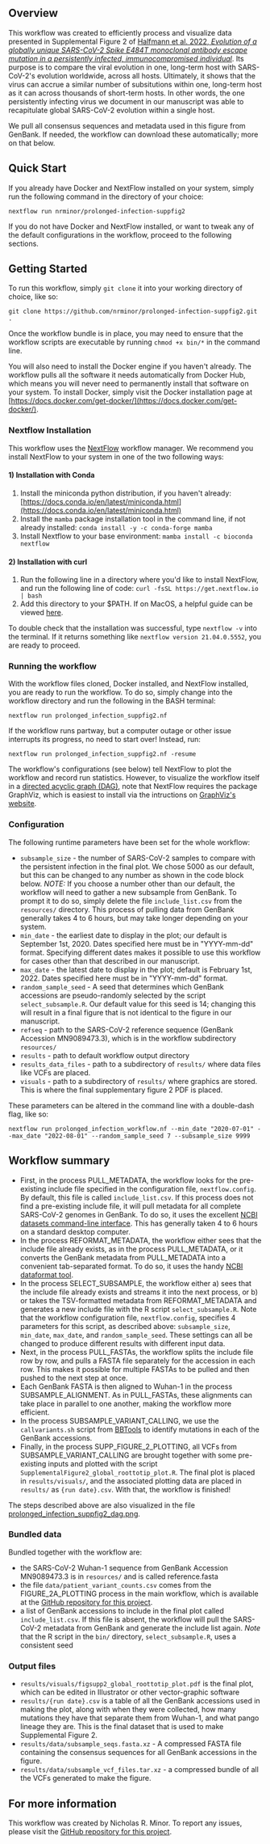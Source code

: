 ## Overview

This workflow was created to efficiently process and visualize data presented in Supplemental Figure 2 of [Halfmann et al. 2022, _Evolution of a globally unique SARS-CoV-2 Spike E484T monoclonal antibody escape mutation in a persistently infected, immunocompromised individual_](https://www.medrxiv.org/content/10.1101/2022.04.11.22272784v1). Its purpose is to compare the viral evolution in one, long-term host with SARS-CoV-2's evolution worldwide, across all hosts. Ultimately, it shows that the virus can accrue a similar number of subsitutions within one, long-term host as it can across thousands of short-term hosts. In other words, the one persistently infecting virus we document in our manuscript was able to recapitulate global SARS-CoV-2 evolution within a single host.

We pull all consensus sequences and metadata used in this figure from GenBank. If needed, the workflow can download these automatically; more on that below.

## Quick Start

If you already have Docker and NextFlow installed on your system, simply run the following command in the directory of your choice:

```
nextflow run nrminor/prolonged-infection-suppfig2
```

If you do not have Docker and NextFlow installed, or want to tweak any of the default configurations in the workflow, proceed to the following sections.

## Getting Started

To run this workflow, simply `git clone` it into your working directory of choice, like so:

```
git clone https://github.com/nrminor/prolonged-infection-suppfig2.git .
```

Once the workflow bundle is in place, you may need to ensure that the workflow scripts are executable by running `chmod +x bin/*` in the command line.

You will also need to install the Docker engine if you haven't already. The workflow pulls all the software it needs automatically from Docker Hub, which means you will never need to permanently install that software on your system. To install Docker, simply visit the Docker installation page at [https://docs.docker.com/get-docker/](https://docs.docker.com/get-docker/).

### Nextflow Installation

This workflow uses the [NextFlow](https://www.nextflow.io/) workflow manager. We recommend you install NextFlow to your system in one of the two following ways:

#### 1) Installation with Conda

1. Install the miniconda python distribution, if you haven't already: [https://docs.conda.io/en/latest/miniconda.html](https://docs.conda.io/en/latest/miniconda.html)
2. Install the `mamba` package installation tool in the command line, if not already installed:
   `conda install -y -c conda-forge mamba`
3. Install Nextflow to your base environment:
   `mamba install -c bioconda nextflow `

#### 2) Installation with curl

1. Run the following line in a directory where you'd like to install NextFlow, and run the following line of code:
   `curl -fsSL https://get.nextflow.io | bash`
2. Add this directory to your $PATH. If on MacOS, a helpful guide can be viewed [here](https://www.architectryan.com/2012/10/02/add-to-the-path-on-mac-os-x-mountain-lion/).

To double check that the installation was successful, type `nextflow -v` into the terminal. If it returns something like `nextflow version 21.04.0.5552`, you are ready to proceed.

### Running the workflow

With the workflow files cloned, Docker installed, and NextFlow installed, you are ready to run the workflow. To do so, simply change into the workflow directory and run the following in the BASH terminal:

```
nextflow run prolonged_infection_suppfig2.nf
```

If the workflow runs partway, but a computer outage or other issue interrupts its progress, no need to start over! Instead, run:

```
nextflow run prolonged_infection_suppfig2.nf -resume
```

The workflow's configurations (see below) tell NextFlow to plot the workflow and record run statistics. However, to visualize the workflow itself in a [directed acyclic graph (DAG)](https://github.com/nrminor/prolonged-infection-suppfig2/blob/332cff270dafc8213b8135fc21feba2e711f5ce4/prolonged_infection_suppfig2_dag.png), note that NextFlow requires the package GraphViz, which is easiest to install via the intructions on [GraphViz's website](https://graphviz.org/download/).

### Configuration

The following runtime parameters have been set for the whole workflow:

- `subsample_size` - the number of SARS-CoV-2 samples to compare with the persistent infection in the final plot. We chose 5000 as our default, but this can be changed to any number as shown in the code block below. _NOTE:_ If you choose a number other than our default, the workflow will need to gather a new subsample from GenBank. To prompt it to do so, simply delete the file `include_list.csv` from the `resources/` directory. This process of pulling data from GenBank generally takes 4 to 6 hours, but may take longer depending on your system.
- `min_date` - the earliest date to display in the plot; our default is September 1st, 2020. Dates specified here must be in "YYYY-mm-dd" format. Specifying different dates makes it possible to use this workflow for cases other than that described in our manuscript.
- `max_date` - the latest date to display in the plot; default is February 1st, 2022. Dates specified here must be in "YYYY-mm-dd" format.
- `random_sample_seed` - A seed that determines which GenBank accessions are pseudo-randomly selected by the script `select_subsample.R`. Our default value for this seed is 14; changing this will result in a final figure that is not identical to the figure in our manuscript.
- `refseq` - path to the SARS-CoV-2 reference sequence (GenBank Accession MN9089473.3), which is in the workflow subdirectory `resources/`
- `results` - path to default workflow output directory
- `results_data_files` - path to a subdirectory of `results/` where data files like VCFs are placed.
- `visuals` - path to a subdirectory of `results/` where graphics are stored. This is where the final supplementary figure 2 PDF is placed.

These parameters can be altered in the command line with a double-dash flag, like so:

```
nextflow run prolonged_infection_workflow.nf --min_date "2020-07-01" --max_date "2022-08-01" --random_sample_seed 7 --subsample_size 9999
```

## Workflow summary

- First, in the process PULL_METADATA, the workflow looks for the pre-existing include file specified in the configuration file, `nextflow.config`. By default, this file is called `include_list.csv`. If this process does not find a pre-existing include file, it will pull metadata for all complete SARS-CoV-2 genomes in GenBank. To do so, it uses the excellent [NCBI datasets command-line interface](https://www.ncbi.nlm.nih.gov/datasets/docs/v1/reference-docs/command-line/datasets/). This has generally taken 4 to 6 hours on a standard desktop computer.
- In the process REFORMAT_METADATA, the workflow either sees that the include file already exists, as in the process PULL_METADATA, or it converts the GenBank metadata from PULL_METADATA into a convenient tab-separated format. To do so, it uses the handy [NCBI dataformat tool](https://www.ncbi.nlm.nih.gov/datasets/docs/v1/reference-docs/command-line/dataformat/).
- In the process SELECT_SUBSAMPLE, the workflow either a) sees that the include file already exists and streams it into the next process, or b) or takes the TSV-formatted metadata from REFORMAT_METADATA and generates a new include file with the R script `select_subsample.R`. Note that the workflow configuration file, `nextflow.config`, specifies 4 parameters for this script, as described above: `subsample_size`, `min_date`, `max_date`, and `random_sample_seed`. These settings can all be changed to produce different results with different input data.
- Next, in the process PULL_FASTAs, the workflow splits the include file row by row, and pulls a FASTA file separately for the accession in each row. This makes it possible for multiple FASTAs to be pulled and then pushed to the next step at once.
- Each GenBank FASTA is then aligned to Wuhan-1 in the process SUBSAMPLE_ALIGNMENT. As in PULL_FASTAs, these alignments can take place in parallel to one another, making the workflow more efficient.
- In the process SUBSAMPLE_VARIANT_CALLING, we use the `callvariants.sh` script from [BBTools](https://jgi.doe.gov/data-and-tools/software-tools/bbtools/) to identify mutations in each of the GenBank accessions.
- Finally, in the process SUPP_FIGURE_2_PLOTTING, all VCFs from SUBSAMPLE_VARIANT_CALLING are brought together with some pre-existing inputs and plotted with the script `SupplementalFigure2_global_roottotip_plot.R`. The final plot is placed in `results/visuals/`, and the associated plotting data are placed in `results/` as `{run date}.csv`. With that, the workflow is finished!

The steps described above are also visualized in the file [prolonged_infection_suppfig2_dag.png](https://github.com/nrminor/prolonged-infection-suppfig2/blob/332cff270dafc8213b8135fc21feba2e711f5ce4/prolonged_infection_suppfig2_dag.png).

### Bundled data

Bundled together with the workflow are:

- the SARS-CoV-2 Wuhan-1 sequence from GenBank Accession MN9089473.3 is in `resources/` and is called reference.fasta
- the file `data/patient_variant_counts.csv` comes from the FIGURE_2A_PLOTTING process in the main workflow, which is available at the [GitHub repository for this project](https://github.com/dholab/E484T-visualizations/tree/main).
- a list of GenBank accessions to include in the final plot called `include_list.csv`. If this file is absent, the workflow will pull the SARS-CoV-2 metadata from GenBank and generate the include list again. _Note_ that the R script in the `bin/` directory, `select_subsample.R`, uses a consistent seed

### Output files

- `results/visuals/figsupp2_global_roottotip_plot.pdf` is the final plot, which can be edited in Illustrator or other vector-graphic software
- `results/{run date}.csv` is a table of all the GenBank accessions used in making the plot, along with when they were collected, how many mutations they have that separate them from Wuhan-1, and what pango lineage they are. This is the final dataset that is used to make Supplemental Figure 2.
- `results/data/subsample_seqs.fasta.xz` - A compressed FASTA file containing the consensus sequences for all GenBank accessions in the figure.
- `results/data/subsample_vcf_files.tar.xz` - a compressed bundle of all the VCFs generated to make the figure.

## For more information

This workflow was created by Nicholas R. Minor. To report any issues, please visit the [GitHub repository for this project](https://github.com/nrminor/prolonged-infection-suppfig2).
